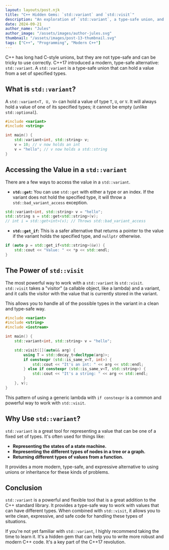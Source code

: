 ```yaml
---
layout: layouts/post.njk
title: "C++ Hidden Gems: `std::variant` and `std::visit`"
description: "An exploration of `std::variant`, a type-safe union, and how to use it with `std::visit`."
date: 2024-09-21
author_name: "Jules"
author_image: "/assets/images/author-jules.svg"
thumbnail: "/assets/images/post-13-thumbnail.svg"
tags: ["C++", "Programming", "Modern C++"]
---
```


C++ has long had C-style unions, but they are not type-safe and can be tricky to use correctly. C++17 introduced a modern, type-safe alternative: `std::variant`. A `std::variant` is a type-safe union that can hold a value from a set of specified types.

## What is `std::variant`?

A `std::variant<T, U, V>` can hold a value of type `T`, `U`, or `V`. It will always hold a value of one of its specified types; it cannot be empty (unlike `std::optional`).

```cpp
#include <variant>
#include <string>

int main() {
    std::variant<int, std::string> v;
    v = 10; // v now holds an int
    v = "hello"; // v now holds a std::string
}
```

## Accessing the Value in a `std::variant`

There are a few ways to access the value in a `std::variant`.

*   **`std::get`:** You can use `std::get` with either a type or an index. If the variant does not hold the specified type, it will throw a `std::bad_variant_access` exception.

```cpp
std::variant<int, std::string> v = "hello";
std::string s = std::get<std::string>(v);
// int i = std::get<int>(v); // Throws std::bad_variant_access
```

*   **`std::get_if`:** This is a safer alternative that returns a pointer to the value if the variant holds the specified type, and `nullptr` otherwise.

```cpp
if (auto p = std::get_if<std::string>(&v)) {
    std::cout << "Value: " << *p << std::endl;
}
```

## The Power of `std::visit`

The most powerful way to work with a `std::variant` is `std::visit`. `std::visit` takes a "visitor" (a callable object, like a lambda) and a variant, and it calls the visitor with the value that is currently stored in the variant.

This allows you to handle all of the possible types in the variant in a clean and type-safe way.

```cpp
#include <variant>
#include <string>
#include <iostream>

int main() {
    std::variant<int, std::string> v = "hello";

    std::visit([](auto&& arg) {
        using T = std::decay_t<decltype(arg)>;
        if constexpr (std::is_same_v<T, int>) {
            std::cout << "It's an int: " << arg << std::endl;
        } else if constexpr (std::is_same_v<T, std::string>) {
            std::cout << "It's a string: " << arg << std::endl;
        }
    }, v);
}
```

This pattern of using a generic lambda with `if constexpr` is a common and powerful way to work with `std::visit`.

## Why Use `std::variant`?

`std::variant` is a great tool for representing a value that can be one of a fixed set of types. It's often used for things like:

*   **Representing the states of a state machine.**
*   **Representing the different types of nodes in a tree or a graph.**
*   **Returning different types of values from a function.**

It provides a more modern, type-safe, and expressive alternative to using unions or inheritance for these kinds of problems.

## Conclusion

`std::variant` is a powerful and flexible tool that is a great addition to the C++ standard library. It provides a type-safe way to work with values that can have different types. When combined with `std::visit`, it allows you to write clean, expressive, and safe code for handling these types of situations.

If you're not yet familiar with `std::variant`, I highly recommend taking the time to learn it. It's a hidden gem that can help you to write more robust and modern C++ code. It's a key part of the C++17 revolution.
